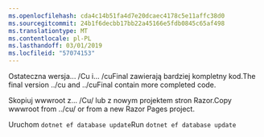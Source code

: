 ```yaml
---
ms.openlocfilehash: cda4c14b51fa4d7e20dcaec4178c5e11affc38d0
ms.sourcegitcommit: 24b1f6decbb17bb22a45166e5fdb0845c65af498
ms.translationtype: MT
ms.contentlocale: pl-PL
ms.lasthandoff: 03/01/2019
ms.locfileid: "57074153"
---
```

<span data-ttu-id="30dfa-101">Ostateczna wersja... /Cu i... /cuFinal zawierają bardziej kompletny kod.</span><span class="sxs-lookup"><span data-stu-id="30dfa-101">The final version ../cu and ../cuFinal contain more completed code.</span></span>

<span data-ttu-id="30dfa-102">Skopiuj wwwroot z... /Cu/ lub z nowym projektem stron Razor.</span><span class="sxs-lookup"><span data-stu-id="30dfa-102">Copy wwwroot from ../cu/ or from a new Razor Pages project.</span></span>

<span data-ttu-id="30dfa-103">Uruchom `dotnet ef database update`</span><span class="sxs-lookup"><span data-stu-id="30dfa-103">Run `dotnet ef database update`</span></span>
